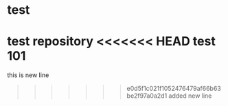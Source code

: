 # test
test repository
<<<<<<< HEAD
test 101
=======

this is new line
>>>>>>> e0d5f1c021f1052476479af66b63be2f97a0a2d1
added new line